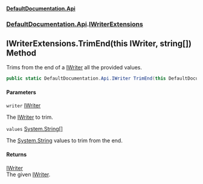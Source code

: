 #### [DefaultDocumentation\.Api](../../../index.md 'index')
### [DefaultDocumentation\.Api](../../../index.md#DefaultDocumentation.Api 'DefaultDocumentation\.Api').[IWriterExtensions](index.md 'DefaultDocumentation\.Api\.IWriterExtensions')

## IWriterExtensions\.TrimEnd\(this IWriter, string\[\]\) Method

Trims from the end of a [IWriter](../IWriter/index.md 'DefaultDocumentation\.Api\.IWriter') all the provided values\.

```csharp
public static DefaultDocumentation.Api.IWriter TrimEnd(this DefaultDocumentation.Api.IWriter writer, params string[] values);
```
#### Parameters

<a name='DefaultDocumentation.Api.IWriterExtensions.TrimEnd(thisDefaultDocumentation.Api.IWriter,string[]).writer'></a>

`writer` [IWriter](../IWriter/index.md 'DefaultDocumentation\.Api\.IWriter')

The [IWriter](../IWriter/index.md 'DefaultDocumentation\.Api\.IWriter') to trim\.

<a name='DefaultDocumentation.Api.IWriterExtensions.TrimEnd(thisDefaultDocumentation.Api.IWriter,string[]).values'></a>

`values` [System\.String](https://docs.microsoft.com/en-us/dotnet/api/System.String 'System\.String')[\[\]](https://docs.microsoft.com/en-us/dotnet/api/System.Array 'System\.Array')

The [System\.String](https://docs.microsoft.com/en-us/dotnet/api/System.String 'System\.String') values to trim from the end\.

#### Returns
[IWriter](../IWriter/index.md 'DefaultDocumentation\.Api\.IWriter')  
The given [IWriter](../IWriter/index.md 'DefaultDocumentation\.Api\.IWriter')\.